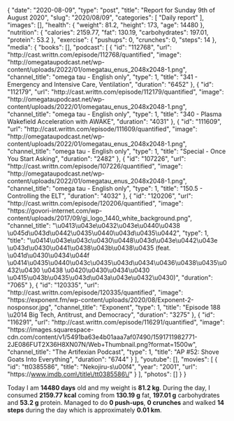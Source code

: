 {
    "date": "2020-08-09",
    "type": "post",
    "title": "Report for Sunday 9th of August 2020",
    "slug": "2020\/08\/09",
    "categories": [
        "Daily report"
    ],
    "images": [],
    "health": {
        "weight": 81.2,
        "height": 173,
        "age": 14480
    },
    "nutrition": {
        "calories": 2159.77,
        "fat": 130.19,
        "carbohydrates": 197.01,
        "protein": 53.2
    },
    "exercise": {
        "pushups": 0,
        "crunches": 0,
        "steps": 14
    },
    "media": {
        "books": [],
        "podcast": [
            {
                "id": "112768",
                "url": "http:\/\/cast.writtn.com\/episode\/112768\/quantified",
                "image": "http:\/\/omegataupodcast.net\/wp-content\/uploads\/2022\/01\/omegatau_enus_2048x2048-1.png",
                "channel_title": "omega tau - English only",
                "type": 1,
                "title": "341 - Emergency and Intensive Care, Ventilation",
                "duration": "6452"
            },
            {
                "id": "112179",
                "url": "http:\/\/cast.writtn.com\/episode\/112179\/quantified",
                "image": "http:\/\/omegataupodcast.net\/wp-content\/uploads\/2022\/01\/omegatau_enus_2048x2048-1.png",
                "channel_title": "omega tau - English only",
                "type": 1,
                "title": "340 - Plasma Wakefield Acceleration with AWAKE",
                "duration": "4031"
            },
            {
                "id": "111609",
                "url": "http:\/\/cast.writtn.com\/episode\/111609\/quantified",
                "image": "http:\/\/omegataupodcast.net\/wp-content\/uploads\/2022\/01\/omegatau_enus_2048x2048-1.png",
                "channel_title": "omega tau - English only",
                "type": 1,
                "title": "Special - Once You Start Asking",
                "duration": "2482"
            },
            {
                "id": "107226",
                "url": "http:\/\/cast.writtn.com\/episode\/107226\/quantified",
                "image": "http:\/\/omegataupodcast.net\/wp-content\/uploads\/2022\/01\/omegatau_enus_2048x2048-1.png",
                "channel_title": "omega tau - English only",
                "type": 1,
                "title": "150.5 - Controlling the ELT",
                "duration": "4032"
            },
            {
                "id": "120206",
                "url": "http:\/\/cast.writtn.com\/episode\/120206\/quantified",
                "image": "https:\/\/govori-internet.com\/wp-content\/uploads\/2017\/09\/gi_logo_1440_white_background.png",
                "channel_title": "\u0413\u043e\u0432\u043e\u0440\u0438 \u045d\u043d\u0442\u0435\u0440\u043d\u0435\u0442",
                "type": 1,
                "title": "\u0414\u043e\u043c\u0430\u0448\u043d\u043e\u0442\u043e \u043d\u0430\u0441\u0438\u043b\u0438\u0435 (feat. \u041d\u0430\u0434\u044f \u0414\u0435\u0440\u043c\u0435\u043d\u0434\u0436\u0438\u0435\u0432\u0430 \u0438 \u0420\u0430\u0434\u0430 \u0415\u043b\u0435\u043d\u043a\u043e\u0432\u0430)",
                "duration": "7065"
            },
            {
                "id": "120335",
                "url": "http:\/\/cast.writtn.com\/episode\/120335\/quantified",
                "image": "https:\/\/exponent.fm\/wp-content\/uploads\/2020\/08\/Exponent-2-nosponsor.jpg",
                "channel_title": "Exponent",
                "type": 1,
                "title": "Episode 188 \u2014 Big Tech, Antitrust, and Democracy",
                "duration": "3275"
            },
            {
                "id": "116291",
                "url": "http:\/\/cast.writtn.com\/episode\/116291\/quantified",
                "image": "https:\/\/images.squarespace-cdn.com\/content\/v1\/5491ba63e4b01aaa7af07490\/1591711982771-2JE086FUT2X36H8XN07N\/Web+Thumbnail.png?format=1500w",
                "channel_title": "The Artifexian Podcast",
                "type": 1,
                "title": "AP #52: Shove Goats Into Everything",
                "duration": "6744"
            }
        ],
        "youtube": [],
        "movies": [
            {
                "id": "tt0385586",
                "title": "Nekojiru-s\u00f4",
                "year": "2001",
                "url": "https:\/\/www.imdb.com\/title\/tt0385586\/"
            }
        ],
        "photos": []
    }
}

Today I am <strong>14480 days</strong> old and my weight is <strong>81.2 kg</strong>. During the day, I consumed <strong>2159.77 kcal</strong> coming from <strong>130.19 g</strong> fat, <strong>197.01 g</strong> carbohydrates and <strong>53.2 g</strong> protein. Managed to do <strong>0 push-ups</strong>, <strong>0 crunches</strong> and walked <strong>14 steps</strong> during the day which is approximately <strong>0.01 km</strong>.